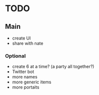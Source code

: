 # TODO

## Main

- create UI
- share with nate

### Optional

- create 6 at a time? (a party all together?)
- Twitter bot
- more names
- more generic items
- more portaits

